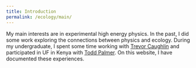 ```yaml
---
title: Introduction
permalink: /ecology/main/
---
```


My main interests are in experimental high energy physics. In the past, I did some work
exploring the connections between physics and ecology. During my undergraduate, I spent 
some time working with [Trevor Caughlin](http://www.trevorcaughlin.com/) and participated 
in UF in Kenya with [Todd Palmer](http://www.thepalmerlab.com/TMP/welcome.html).
On this website, I have documented these experiences.
